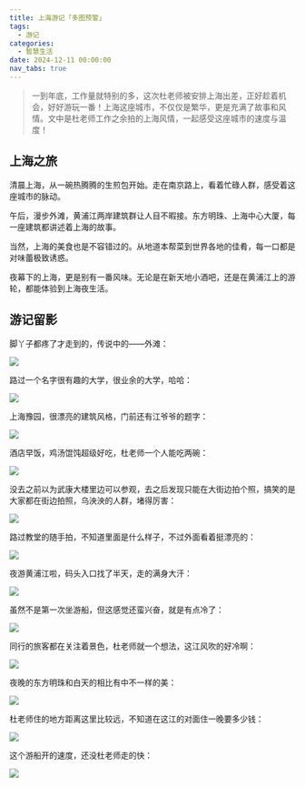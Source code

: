 ```yaml
---
title: 上海游记「多图预警」
tags:
  - 游记
categories:
  - 智慧生活
date: 2024-12-11 00:00:00
nav_tabs: true
---
```


> 一到年底，工作量就特别的多，这次杜老师被安排上海出差，正好趁着机会，好好游玩一番！上海这座城市，不仅仅是繁华，更是充满了故事和风情。文中是杜老师工作之余拍的上海风情，一起感受这座城市的速度与温度！

<!-- more -->

## 上海之旅

清晨上海，从一碗热腾腾的生煎包开始。走在南京路上，看着忙碌人群，感受着这座城市的脉动。

午后，漫步外滩，黄浦江两岸建筑群让人目不暇接。东方明珠、上海中心大厦，每一座建筑都讲述着上海的故事。

当然，上海的美食也是不容错过的。从地道本帮菜到世界各地的佳肴，每一口都是对味蕾极致诱惑。

夜幕下的上海，更是别有一番风味。无论是在新天地小酒吧，还是在黄浦江上的游轮，都能体验到上海夜生活。

## 游记留影

脚丫子都疼了才走到的，传说中的——外滩：

![](https://cdn.dusays.com/2024/12/777-1.jpg)

路过一个名字很有趣的大学，很业余的大学，哈哈：

![](https://cdn.dusays.com/2024/12/777-2.jpg)

上海豫园，很漂亮的建筑风格，门前还有江爷爷的题字：

![](https://cdn.dusays.com/2024/12/777-3.jpg)

酒店早饭，鸡汤馄饨超级好吃，杜老师一个人能吃两碗：

![](https://cdn.dusays.com/2024/12/777-4.jpg)

没去之前以为武康大楼里边可以参观，去之后发现只能在大街边拍个照，搞笑的是大家都在街边拍照，乌泱泱的人群，堵得厉害：

![](https://cdn.dusays.com/2024/12/777-5.jpg)

路过教堂的随手拍，不知道里面是什么样子，不过外面看着挺漂亮的：

![](https://cdn.dusays.com/2024/12/777-6.jpg)

夜游黄浦江啦，码头入口找了半天，走的满身大汗：

![](https://cdn.dusays.com/2024/12/777-7.jpg)

虽然不是第一次坐游船，但这感觉还蛮兴奋，就是有点冷了：

![](https://cdn.dusays.com/2024/12/777-8.jpg)

同行的旅客都在关注着景色，杜老师就一个想法，这江风吹的好冷啊：

![](https://cdn.dusays.com/2024/12/777-9.jpg)

夜晚的东方明珠和白天的相比有中不一样的美：

![](https://cdn.dusays.com/2024/12/777-10.jpg)

杜老师住的地方距离这里比较远，不知道在这江的对面住一晚要多少钱：

![](https://cdn.dusays.com/2024/12/777-11.jpg)

这个游船开的速度，还没杜老师走的快：

![](https://cdn.dusays.com/2024/12/777-12.jpg)